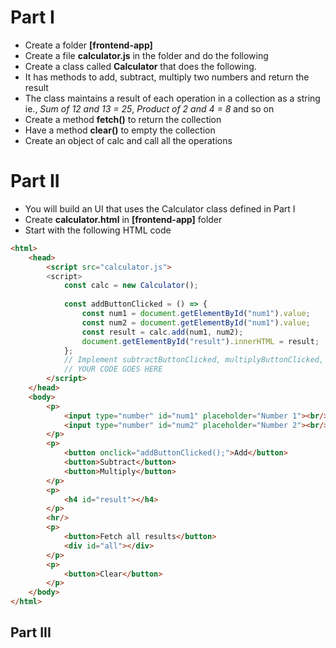 
# Part I
* Create a folder **[frontend-app]** 
* Create a file **calculator.js** in the folder and do the following
* Create a class called **Calculator** that does the following.
* It has methods to add, subtract, multiply two numbers and return the result
* The class maintains a result of each operation in a collection as a string ie., *Sum of 12 and 13 = 25*, *Product of 2 and 4 = 8* and so on
* Create a method **fetch()** to return the collection
* Have a method **clear()** to empty the collection
* Create an object of calc and call all the operations


# Part II

* You will build an UI that uses the Calculator class defined in Part I
* Create **calculator.html** in  **[frontend-app]** folder
* Start with the following HTML code

``` html
<html>
	<head>
		<script src="calculator.js">
		<script>
			const calc = new Calculator();
			
			const addButtonClicked = () => {
				const num1 = document.getElementById("num1").value;
				const num2 = document.getElementById("num1").value;
				const result = calc.add(num1, num2);
				document.getElementById("result").innerHTML = result;
			};
			// Implement subtractButtonClicked, multiplyButtonClicked, fetchButtonClicked, clearButtonClicked functions
			// YOUR CODE GOES HERE
		</script>			
	</head>
	<body>
		<p>	
			<input type="number" id="num1" placeholder="Number 1"><br/>
			<input type="number" id="num2" placeholder="Number 2"><br/>
		</p>
		<p>		
			<button onclick="addButtonClicked();">Add</button>
			<button>Subtract</button>		 	
			<button>Multiply</button>
		</p>
		<p>
			<h4 id="result"></h4>
		</p>
		<hr/>
		<p>
			<button>Fetch all results</button>
			<div id="all"></div>
		</p>
		<p>
			<button>Clear</button>
		</p>		
	</body>			
</html>

```


## Part III

